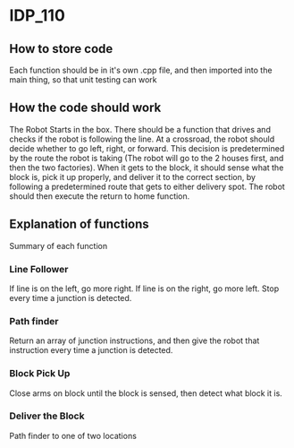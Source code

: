 # IDP_110

## How to store code

Each function should be in it's own .cpp file, and then imported into the main thing, so that unit testing can work

## How the code should work

The Robot Starts in the box. There should be a function that drives and checks if the robot is following the line. At a crossroad, the robot should decide whether to go left, right, or forward. This decision is predetermined by the route the robot is taking (The robot will go to the 2 houses first, and then the two factories). When it gets to the block, it should sense what the block is, pick it up properly, and deliver it to the correct section, by following a predetermined route that gets to either delivery spot. The robot should then execute the return to home function.

## Explanation of functions

Summary of each function

### Line Follower

If line is on the left, go more right. If line is on the right, go more left. Stop every time a junction is detected.

### Path finder

Return an array of junction instructions, and then give the robot that instruction every time a junction is detected.

### Block Pick Up

Close arms on block until the block is sensed, then detect what block it is.

### Deliver the Block

Path finder to one of two locations
